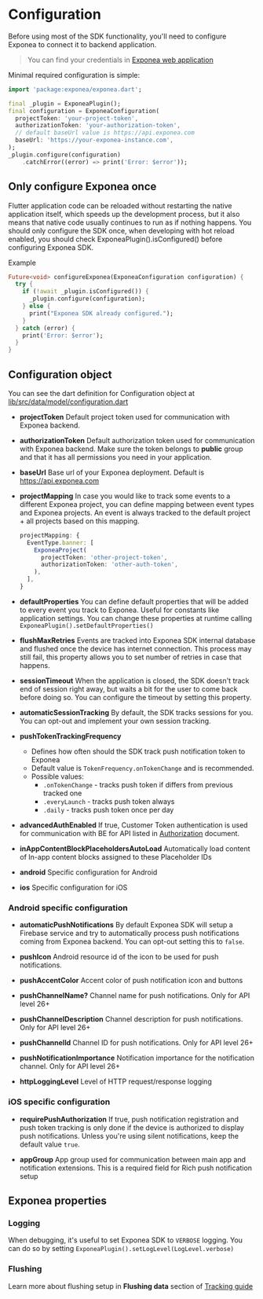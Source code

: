 # Configuration
Before using most of the SDK functionality, you'll need to configure Exponea to connect it to backend application.

> You can find your credentials in [Exponea web application](./EXPONEA_CONFIGURATION.md)

Minimal required configuration is simple:
```dart
import 'package:exponea/exponea.dart';

final _plugin = ExponeaPlugin();
final configuration = ExponeaConfiguration(
  projectToken: 'your-project-token',
  authorizationToken: 'your-authorization-token',
  // default baseUrl value is https://api.exponea.com
  baseUrl: 'https://your-exponea-instance.com', 
);
_plugin.configure(configuration)
    .catchError((error) => print('Error: $error'));
```

## Only configure Exponea once
Flutter application code can be reloaded without restarting the native application itself, which speeds up the development process, but it also means that native code usually continues to run as if nothing happens. You should only configure the SDK once, when developing with hot reload enabled, you should check ExponeaPlugin().isConfigured() before configuring Exponea SDK.

Example
```dart
Future<void> configureExponea(ExponeaConfiguration configuration) {
  try {
    if (!await _plugin.isConfigured()) {
      _plugin.configure(configuration);
    } else {
      print("Exponea SDK already configured.");
    }
  } catch (error) {
    print('Error: $error');
  }
}
```

## Configuration object
You can see the dart definition for Configuration object at [lib/src/data/model/configuration.dart](../lib/src/data/model/configuration.dart)

* **projectToken** Default project token used for communication with Exponea backend.

* **authorizationToken** Default authorization token used for communication with Exponea backend. Make sure the token belongs to **public** group and that it has all permissions you need in your application.

* **baseUrl** Base url of your Exponea deployment. Default is https://api.exponea.com

* **projectMapping** In case you would like to track some events to a different Exponea project, you can define mapping between event types and Exponea projects. An event is always tracked to the default project + all projects based on this mapping.
  ``` typescript
  projectMapping: {
    EventType.banner: [
      ExponeaProject(
        projectToken: 'other-project-token',
        authorizationToken: 'other-auth-token',
      ),
    ],
  }
  ```
* **defaultProperties** You can define default properties that will be added to every event you track to Exponea. 
  Useful for constants like application settings.
  You can change these properties at runtime calling `ExponeaPlugin().setDefaultProperties()`
  
* **flushMaxRetries** Events are tracked into Exponea SDK internal database and flushed once the device has internet connection. This process may still fail, this property allows you to set number of retries in case that happens.

* **sessionTimeout** When the application is closed, the SDK doesn't track end of session right away, but waits a bit for the user to come back before doing so. You can configure the timeout by setting this property.

* **automaticSessionTracking** By default, the SDK tracks sessions for you. You can opt-out and implement your own session tracking.

* **pushTokenTrackingFrequency** 
  * Defines how often should the SDK track push notification token to Exponea
  * Default value is `TokenFrequency.onTokenChange` and is recommended.
  * Possible values:
	  * `.onTokenChange` - tracks push token if differs from previous tracked one
	  * `.everyLaunch` - tracks push token always
	  * `.daily` - tracks push token once per day

* **advancedAuthEnabled** If true, Customer Token authentication is used for communication with BE for API listed in [Authorization](./AUTHORIZATION.md) document.

* **inAppContentBlockPlaceholdersAutoLoad** Automatically load content of In-app content blocks assigned to these Placeholder IDs

* **android** Specific configuration for Android

* **ios** Specific configuration for iOS

### Android specific configuration
* **automaticPushNotifications** By default Exponea SDK will setup a Firebase service and try to automatically process push notifications coming from Exponea backend. You can opt-out setting this to `false`.

* **pushIcon** Android resource id of the icon to be used for push notifications.

* **pushAccentColor** Accent color of push notification icon and buttons

* **pushChannelName?** Channel name for push notifications. Only for API level 26+

* **pushChannelDescription** Channel description for push notifications. Only for API level 26+

* **pushChannelId** Channel ID for push notifications. Only for API level 26+

* **pushNotificationImportance** Notification importance for the notification channel. Only for API level 26+

* **httpLoggingLevel** Level of HTTP request/response logging

### iOS specific configuration
* **requirePushAuthorization** If true, push notification registration and push token tracking is only done if the device is authorized to display push notifications. Unless you're using silent notifications, keep the default value `true`.

* **appGroup** App group used for communication between main app and notification extensions. This is a required field for Rich push notification setup


## Exponea properties
  
### Logging
When debugging, it's useful to set Exponea SDK to `VERBOSE` logging. You can do so by setting `ExponeaPlugin().setLogLevel(LogLevel.verbose)`
  
### Flushing
Learn more about flushing setup in **Flushing data** section of [Tracking guide](./TRACKING.md#flushing-data)
